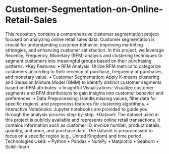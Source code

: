 # Customer-Segmentation-on-Online-Retail-Sales
This repository contains a comprehensive customer segmentation project focused on analyzing online retail sales data. Customer segmentation is crucial for understanding customer behavior, improving marketing strategies, and enhancing customer satisfaction. In this project, we leverage Recency, Frequency, Monetary (RFM) analysis and clustering techniques to segment customers into meaningful groups based on their purchasing patterns.
*Key Features:
•	RFM Analysis: Utilize RFM metrics to categorize customers according to their recency of purchase, frequency of purchases, and monetary value.
•	Customer Segmentation: Apply K-means clustering and Gaussian Mixture Model (GMM) to identify distinct customer segments based on RFM attributes.
•	Insightful Visualizations: Visualize customer segments and RFM distributions to gain insights into customer behavior and preferences.
•	Data Preprocessing: Handle missing values, filter data for specific regions, and preprocess features for clustering algorithms.
•	Interactive Notebooks: Jupyter notebooks are provided to guide you through the analysis process step-by-step.
*Dataset:
The dataset used in this project is publicly available and represents online retail transactions. It contains information such as customer ID, invoice number, product details, quantity, unit price, and purchase date. The dataset is preprocessed to focus on a specific region (e.g., United Kingdom) and time period.
Technologies Used:
•	Python
•	Pandas
•	NumPy
•	Matplotlib
•	Seaborn
•	Scikit-learn
